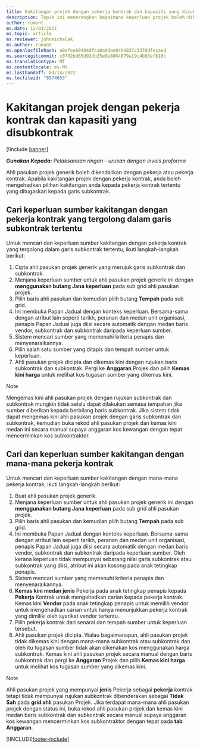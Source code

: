 ```yaml
---
title: Kakitangan projek dengan pekerja kontrak dan kapasiti yang disubkontrak
description: Topik ini menerangkan bagaimana keperluan projek boleh dikendalikan menggunakan pekerja kontrak atau kapasiti subkontrak dalam Microsoft Dynamics 365 Project Operations.
author: rumant
ms.date: 12/03/2021
ms.topic: article
ms.reviewer: johnmichalak
ms.author: rumant
ms.openlocfilehash: a0efea80484dfca0a9dae8404837c3376dfecaed
ms.sourcegitcommit: c0792bd65d92db25e0e8864879a19c4b93efb10c
ms.translationtype: MT
ms.contentlocale: ms-MY
ms.lasthandoff: 04/14/2022
ms.locfileid: "8574653"
---
```

# <a name="staffing-a-project-with-contract-workers-and-subcontracted-capacity"></a>Kakitangan projek dengan pekerja kontrak dan kapasiti yang disubkontrak

[!include [banner](../../includes/dataverse-preview.md)]

_**Gunakan Kepada:** Pelaksanaan ringan - urusan dengan invois proforma_

Ahli pasukan projek generik boleh dikendalikan dengan pekerja atau pekerja kontrak. Apabila kakitangan projek dengan pekerja kontrak, anda boleh mengehadkan pilihan kakitangan anda kepada pekerja kontrak tertentu yang ditugaskan kepada garis subkontrak. 

## <a name="search-for-staff-resource-requirements-with-contract-workers-that-belong-to-a-specific-subcontract-line"></a>Cari keperluan sumber kakitangan dengan pekerja kontrak yang tergolong dalam garis subkontrak tertentu

Untuk mencari dan keperluan sumber kakitangan dengan pekerja kontrak yang tergolong dalam garis subkontrak tertentu, ikuti langkah-langkah berikut:

1. Cipta ahli pasukan projek generik yang merujuk garis subkontrak dan subkontrak.
2. Menjana keperluan sumber untuk ahli pasukan projek generik ini dengan **menggunakan butang Jana keperluan** pada sub grid ahli pasukan projek.
3. Pilih baris ahli pasukan dan kemudian pilih butang **Tempah** pada sub grid. 
4. Ini membuka Papan Jadual dengan konteks keperluan. Bersama-sama dengan atribut lain seperti tarikh, peranan dan medan unit organisasi, penapis Papan Jadual juga diisi secara automatik dengan medan baris vendor, subkontrak dan subkontrak daripada keperluan sumber.
5. Sistem mencari sumber yang memenuhi kriteria penapis dan menyenaraikannya. 
6. Pilih salah satu sumber yang ditapis dan tempah sumber untuk keperluan. 
7. Ahli pasukan projek dicipta dan dikemas kini dengan rujukan baris subkontrak dan subkontrak. Pergi ke **Anggaran** Projek dan pilih **Kemas kini harga** untuk melihat kos tugasan sumber yang dikemas kini. 

> [!NOTE]
> Mengemas kini ahli pasukan projek dengan rujukan subkontrak dan subkontrak mungkin tidak selalu dapat dilakukan semasa tempahan jika sumber diberikan kepada berbilang baris subkontrak. Jika sistem tidak dapat mengemas kini ahli pasukan projek dengan garis subkontrak dan subkontrak, kemudian buka rekod ahli pasukan projek dan kemas kini medan ini secara manual supaya anggaran kos kewangan dengan tepat mencerminkan kos subkontraktor.

## <a name="search-for-and-staff-resource-requirements-with-any-contract-worker"></a>Cari dan keperluan sumber kakitangan dengan mana-mana pekerja kontrak

Untuk mencari dan keperluan sumber kakitangan dengan mana-mana pekerja kontrak, ikuti langkah-langkah berikut:

1. Buat ahli pasukan projek generik.
2. Menjana keperluan sumber untuk ahli pasukan projek generik ini dengan **menggunakan butang Jana keperluan** pada sub grid ahli pasukan projek.
3. Pilih baris ahli pasukan dan kemudian pilih butang **Tempah** pada sub grid. 
4. Ini membuka Papan Jadual dengan konteks keperluan. Bersama-sama dengan atribut lain seperti tarikh, peranan dan medan unit organisasi, penapis Papan Jadual juga diisi secara automatik dengan medan baris vendor, subkontrak dan subkontrak daripada keperluan sumber. Oleh kerana keperluan tidak mempunyai sebarang nilai garis subkontrak atau subkontrak yang diisi, atribut ini akan kosong pada anak tetingkap penapis.
5. Sistem mencari sumber yang memenuhi kriteria penapis dan menyenaraikannya.
6. **Kemas kini medan jenis** Pekerja pada anak tetingkap penapis kepada **Pekerja** Kontrak untuk mengehadkan carian kepada pekerja kontrak. Kemas kini **Vendor** pada anak tetingkap penapis untuk memilih vendor untuk mengehadkan carian untuk hanya menunjukkan pekerja kontrak yang dimiliki oleh syarikat vendor tertentu.
7. Pilih pekerja kontrak dari senarai dan tempah sumber untuk keperluan tersebut.
8. Ahli pasukan projek dicipta. Walau bagaimanapun, ahli pasukan projek tidak dikemas kini dengan mana-mana subkontrak atau subkontrak dan oleh itu tugasan sumber tidak akan dikenakan kos menggunakan harga subkontrak. Kemas kini ahli pasukan projek secara manual dengan baris subkontrak dan pergi ke **Anggaran** Projek dan pilih **Kemas kini harga** untuk melihat kos tugasan sumber yang dikemas kini.

> [!NOTE]
> Ahli pasukan projek yang mempunyai **jenis** Pekerja sebagai **pekerja** kontrak tetapi tidak mempunyai rujukan subkontrak dibenderakan sebagai **Tidak Sah** pada **grid ahli** pasukan Projek. Jika terdapat mana-mana ahli pasukan projek dengan status ini, buka rekod ahli pasukan projek dan kemas kini medan baris subkontrak dan subkontrak secara manual supaya anggaran kos kewangan mencerminkan kos subkontraktor dengan tepat pada **tab Anggaran**. 


[!INCLUDE[footer-include](../../includes/footer-banner.md)]
